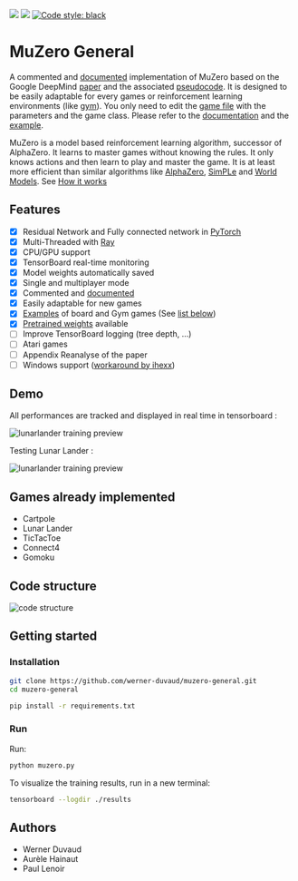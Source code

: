 <p>
<img src="https://img.shields.io/badge/licence-MIT-green">
<img src="https://img.shields.io/badge/dependencies-up%20to%20date-brightgreen">
<a href="https://github.com/psf/black"><img alt="Code style: black" src="https://img.shields.io/badge/code%20style-black-000000.svg"></a>
</p>

# MuZero General

A commented and [documented](https://github.com/werner-duvaud/muzero-general/wiki/MuZero-Documentation) implementation of MuZero based on the Google DeepMind [paper](https://arxiv.org/abs/1911.08265) and the associated [pseudocode](https://arxiv.org/src/1911.08265v1/anc/pseudocode.py).
It is designed to be easily adaptable for every games or reinforcement learning environments (like [gym](https://github.com/openai/gym)). You only need to edit the [game file](https://github.com/werner-duvaud/muzero-general/tree/master/games) with the parameters and the game class. Please refer to the [documentation](https://github.com/werner-duvaud/muzero-general/wiki/MuZero-Documentation) and the [example](https://github.com/werner-duvaud/muzero-general/blob/master/games/cartpole.py).

MuZero is a model based reinforcement learning algorithm, successor of AlphaZero. It learns to master games without knowing the rules. It only knows actions and then learn to play and master the game. It is at least more efficient than similar algorithms like [AlphaZero](https://arxiv.org/abs/1712.01815), [SimPLe](https://arxiv.org/abs/1903.00374) and [World Models](https://arxiv.org/abs/1803.10122). See [How it works](https://github.com/werner-duvaud/muzero-general/wiki/How-MuZero-works)

## Features

* [x] Residual Network and Fully connected network in [PyTorch](https://github.com/pytorch/pytorch)
* [x] Multi-Threaded with [Ray](https://github.com/ray-project/ray)
* [x] CPU/GPU support
* [x] TensorBoard real-time monitoring
* [x] Model weights automatically saved
* [x] Single and multiplayer mode
* [x] Commented and [documented](https://github.com/werner-duvaud/muzero-general/wiki/MuZero-Documentation)
* [x] Easily adaptable for new games
* [x] [Examples](https://github.com/werner-duvaud/muzero-general/blob/master/games/cartpole.py) of board and Gym games (See [list below](https://github.com/werner-duvaud/muzero-general#games-already-implemented))
* [x] [Pretrained weights](https://github.com/werner-duvaud/muzero-general/tree/master/results) available
* [ ] Improve TensorBoard logging (tree depth, ...)
* [ ] Atari games
* [ ] Appendix Reanalyse of the paper
* [ ] Windows support ([workaround by ihexx](https://github.com/ihexx/muzero-general))

## Demo

All performances are tracked and displayed in real time in tensorboard :

![lunarlander training preview](https://github.com/werner-duvaud/muzero-general/blob/master/docs/cartpole_training_summary.png)

Testing Lunar Lander :

![lunarlander training preview](https://github.com/werner-duvaud/muzero-general/blob/master/docs/lunarlander_training_preview.png)

## Games already implemented

* Cartpole
* Lunar Lander
* TicTacToe
* Connect4
* Gomoku

## Code structure

![code structure](https://github.com/werner-duvaud/muzero-general/blob/master/docs/how-it-works-werner-duvaud.png)

## Getting started
### Installation

```bash
git clone https://github.com/werner-duvaud/muzero-general.git
cd muzero-general

pip install -r requirements.txt
```

### Run

Run:
```bash
python muzero.py
```
To visualize the training results, run in a new terminal:
```bash
tensorboard --logdir ./results
```

## Authors

* Werner Duvaud
* Aurèle Hainaut
* Paul Lenoir
